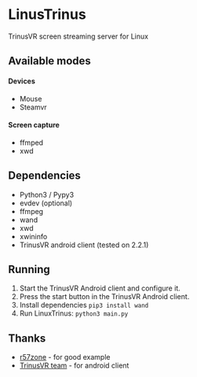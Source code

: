 # LinusTrinus

TrinusVR screen streaming server for Linux

## Available modes
#### Devices
- Mouse
- Steamvr
#### Screen capture
- ffmped
- xwd

## Dependencies

* Python3 / Pypy3
* evdev (optional)
* ffmpeg
* wand
* xwd
* xwininfo
* TrinusVR android client (tested on 2.2.1)

## Running

1. Start the TrinusVR Android client and configure it.
2. Press the start button in the TrinusVR Android client.
3. Install dependencies `pip3 install wand`
4. Run LinuxTrinus: `python3 main.py`

## Thanks

* [r57zone](https://github.com/r57zone/OpenVR-OpenTrack) - for good example
* [TrinusVR team](https://www.trinusvirtualreality.com/) - for android client
